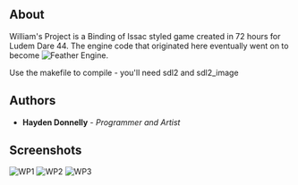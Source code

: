 ## About

William's Project is a Binding of Issac styled game created in 72 hours for Ludem Dare 44. The engine code that originated here eventually went on to become ![Feather Engine](https://github.com/Bizbud/Feather-Engine).

Use the makefile to compile - you'll need sdl2 and sdl2_image

## Authors

* **Hayden Donnelly** - *Programmer and Artist*

## Screenshots

![WP1](https://user-images.githubusercontent.com/30982485/102829650-956ca900-43b5-11eb-9268-af70e65eaf4d.png)
![WP2](https://user-images.githubusercontent.com/30982485/102829653-96053f80-43b5-11eb-9663-4904b05b310a.png)
![WP3](https://user-images.githubusercontent.com/30982485/102829654-96053f80-43b5-11eb-8753-aac6329c599e.png)
